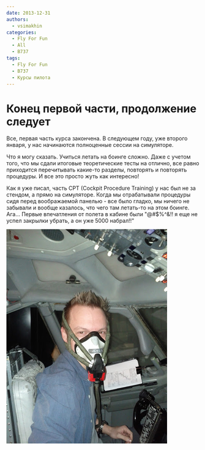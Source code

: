 ```yaml
---
date: 2013-12-31
authors:
  - vsimakhin
categories:
  - Fly For Fun
  - All
  - B737
tags:
  - Fly For Fun
  - B737
  - Курсы пилота
---
```


# Конец первой части, продолжение следует

Все, первая часть курса закончена. В следующем году, уже второго января, у нас начинаются полноценные сессии на симуляторе.

Что я могу сказать. Учиться летать на боинге сложно. Даже с учетом того, что мы сдали итоговые теоретические тесты на отлично, все равно приходится перечитывать какие-то разделы, повторять и повторять процедуры. И все это просто жуть как интересно!

Как я уже писал, часть CPT (Cockpit Procedure Training) у нас был не за стендом, а прямо на симуляторе. Когда мы отрабатывали процедуры сидя перед воображаемой панелью - все было гладко, мы ничего не забывали и вообще казалось, что чего там летать-то на этом боинге. Ага… Первые впечатления от полета в кабине были "@#$%^&!! я еще не успел закрылки убрать, а он уже 5000 набрал!!"

![](IMG_20131231_120057.jpg)